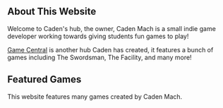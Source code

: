 ## About This Website

Welcome to Caden's hub, the owner, Caden Mach is a small indie game developer working towards giving students fun games to play!

[Game Central](https://sites.google.com/ennis.k12.tx.us/gamecentral) is another hub Caden has created, it features a bunch of games including The Swordsman, The Facility, and many more!

## Featured Games

This website features many games created by Caden Mach.
